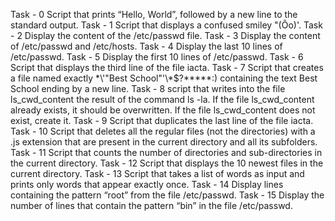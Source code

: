 Task - 0 Script that prints “Hello, World”, followed by a new line to the standard output.
Task - 1 Script that displays a confused smiley "(Ôo)'.
Task - 2 Display the content of the /etc/passwd file.
Task - 3 Display the content of /etc/passwd and /etc/hosts.
Task - 4 Display the last 10 lines of /etc/passwd.
Task - 5 Display the first 10 lines of /etc/passwd.
Task - 6 Script that displays the third line of the file iacta.
Task - 7 Script that creates a file named exactly \*\\'"Best School"\'\\*$\?\*\*\*\*\*:) containing the text Best School ending by a new line.
Task - 8 script that writes into the file ls_cwd_content the result of the command ls -la. If the file ls_cwd_content already exists, it should be overwritten. If the file ls_cwd_content does not exist, create it.
Task - 9 Script that duplicates the last line of the file iacta.
Task - 10 Script that deletes all the regular files (not the directories) with a .js extension that are present in the current directory and all its subfolders.
Task - 11 Script that counts the number of directories and sub-directories in the current directory.
Task - 12 Script that displays the 10 newest files in the current directory.
Task - 13 Script that takes a list of words as input and prints only words that appear exactly once.
Task - 14 Display lines containing the pattern “root” from the file /etc/passwd.
Task - 15 Display the number of lines that contain the pattern “bin” in the file /etc/passwd.

